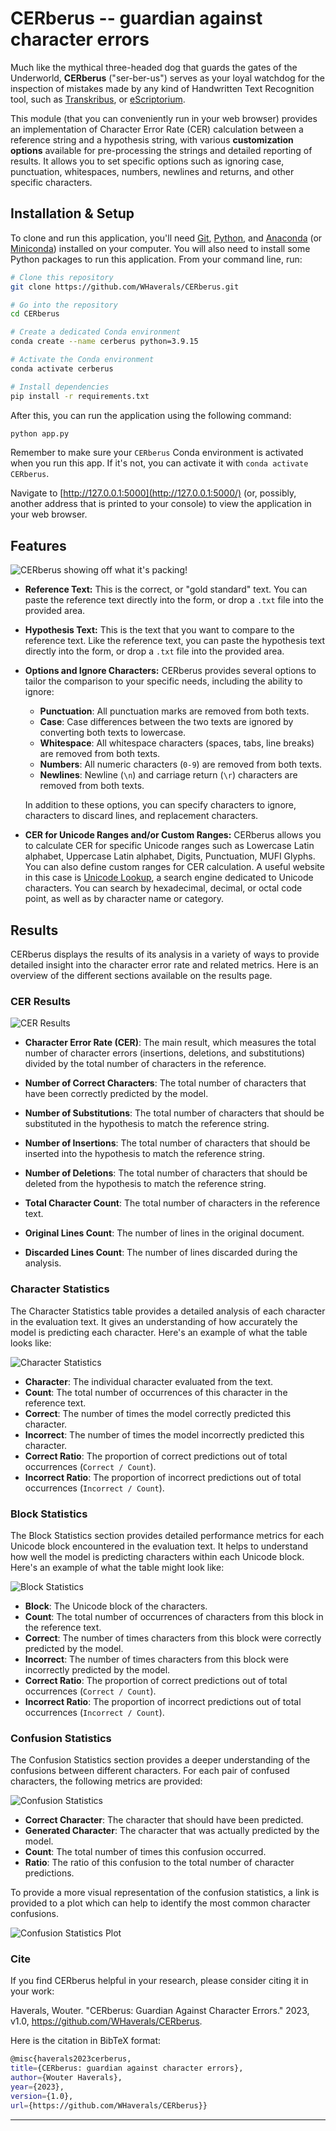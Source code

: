 # CERberus -- guardian against character errors

Much like the mythical three-headed dog that guards the gates of the Underworld, **CERberus** ("ser-ber-us") serves as your loyal watchdog for the inspection of mistakes made by any kind of Handwritten Text Recognition tool, such as [Transkribus](https://readcoop.eu/transkribus/), or [eScriptorium](https://gitlab.com/scripta/escriptorium).

This module (that you can conveniently run in your web browser) provides an implementation of Character Error Rate (CER) calculation between a reference string and a hypothesis string, with various **customization options** available for pre-processing the strings and detailed reporting of results. It allows you to set specific options such as ignoring case, punctuation, whitespaces, numbers, newlines and returns, and other specific characters.

## Installation & Setup

To clone and run this application, you'll need [Git](https://git-scm.com/), [Python](https://www.python.org/downloads/), and [Anaconda](https://www.anaconda.com/products/distribution) (or [Miniconda](https://docs.conda.io/en/latest/miniconda.html)) installed on your computer. You will also need to install some Python packages to run this application. From your command line, run:

```bash
# Clone this repository
git clone https://github.com/WHaverals/CERberus.git

# Go into the repository
cd CERberus

# Create a dedicated Conda environment
conda create --name cerberus python=3.9.15

# Activate the Conda environment
conda activate cerberus

# Install dependencies
pip install -r requirements.txt
```
After this, you can run the application using the following command:

```bash
python app.py
```

Remember to make sure your `CERberus` Conda environment is activated when you run this app. If it's not, you can activate it with `conda activate CERberus`.

Navigate to [http://127.0.0.1:5000](http://127.0.0.1:5000/) (or, possibly, another address that is printed to your console) to view the application in your web browser.

## Features

![ CERberus showing off what it's packing!](readme_imgs/cerberus.gif)

-  **Reference Text:** This is the correct, or "gold standard" text. You can paste the reference text directly into the form, or drop a `.txt` file into the provided area.
    
- **Hypothesis Text:** This is the text that you want to compare to the reference text. Like the reference text, you can paste the hypothesis text directly into the form, or drop a `.txt` file into the provided area.
    
-  **Options and Ignore Characters:** CERberus provides several options to tailor the comparison to your specific needs, including the ability to ignore:
    
    -   **Punctuation**: All punctuation marks are removed from both texts.
    -   **Case**: Case differences between the two texts are ignored by converting both texts to lowercase.
    -   **Whitespace**: All whitespace characters (spaces, tabs, line breaks) are removed from both texts.
    -   **Numbers**: All numeric characters (`0-9`) are removed from both texts.
    -   **Newlines**: Newline (`\n`) and carriage return (`\r`) characters are removed from both texts.
    
    In addition to these options, you can specify characters to ignore, characters to discard lines, and replacement characters.
    
-  **CER for Unicode Ranges and/or Custom Ranges:** CERberus allows you to calculate CER for specific Unicode ranges such as Lowercase Latin alphabet, Uppercase Latin alphabet, Digits, Punctuation, MUFI Glyphs. You can also define custom ranges for CER calculation. A useful website in this case is [Unicode Lookup](https://unicodelookup.com/), a search engine dedicated to Unicode characters. You can search by hexadecimal, decimal, or octal code point, as well as by character name or category.

## Results

CERberus displays the results of its analysis in a variety of ways to provide detailed insight into the character error rate and related metrics. Here is an overview of the different sections available on the results page.

### CER Results

![ CER Results ](readme_imgs/cer_results.png)

-   **Character Error Rate (CER)**: The main result, which measures the total number of character errors (insertions, deletions, and substitutions) divided by the total number of characters in the reference.
    
-   **Number of Correct Characters**: The total number of characters that have been correctly predicted by the model.
    
-   **Number of Substitutions**: The total number of characters that should be substituted in the hypothesis to match the reference string.
    
-   **Number of Insertions**: The total number of characters that should be inserted into the hypothesis to match the reference string.
    
-   **Number of Deletions**: The total number of characters that should be deleted from the hypothesis to match the reference string.

-   **Total Character Count**: The total number of characters in the reference text.
    
-   **Original Lines Count**: The number of lines in the original document.
    
-   **Discarded Lines Count**: The number of lines discarded during the analysis.


### Character Statistics

The Character Statistics table provides a detailed analysis of each character in the evaluation text. It gives an understanding of how accurately the model is predicting each character. Here's an example of what the table looks like:

![ Character Statistics ](readme_imgs/char_stats.png)


-   **Character**: The individual character evaluated from the text.
-   **Count**: The total number of occurrences of this character in the reference text.
-   **Correct**: The number of times the model correctly predicted this character.
-   **Incorrect**: The number of times the model incorrectly predicted this character.
-   **Correct Ratio**: The proportion of correct predictions out of total occurrences (`Correct / Count`).
-   **Incorrect Ratio**: The proportion of incorrect predictions out of total occurrences (`Incorrect / Count`).

### Block Statistics

The Block Statistics section provides detailed performance metrics for each Unicode block encountered in the evaluation text. It helps to understand how well the model is predicting characters within each Unicode block. Here's an example of what the table might look like:

![ Block Statistics ](readme_imgs/block_stats.png)


-   **Block**: The Unicode block of the characters.
-   **Count**: The total number of occurrences of characters from this block in the reference text.
-   **Correct**: The number of times characters from this block were correctly predicted by the model.
-   **Incorrect**: The number of times characters from this block were incorrectly predicted by the model.
-   **Correct Ratio**: The proportion of correct predictions out of total occurrences (`Correct / Count`).
-   **Incorrect Ratio**: The proportion of incorrect predictions out of total occurrences (`Incorrect / Count`).

### Confusion Statistics

The Confusion Statistics section provides a deeper understanding of the confusions between different characters. For each pair of confused characters, the following metrics are provided:

![ Confusion Statistics ](readme_imgs/conf_stats.png)

-   **Correct Character**: The character that should have been predicted.
-   **Generated Character**: The character that was actually predicted by the model.
-   **Count**: The total number of times this confusion occurred.
-   **Ratio**: The ratio of this confusion to the total number of character predictions.

To provide a more visual representation of the confusion statistics, a link is provided to a plot which can help to identify the most common character confusions.

![ Confusion Statistics Plot ](readme_imgs/character_confusion_plot.png)

### Cite

If you find CERberus helpful in your research, please consider citing it in your work:

Haverals, Wouter. "CERberus: Guardian Against Character Errors." 2023, v1.0, https://github.com/WHaverals/CERberus.

 Here is the citation in BibTeX format: 

```bash
@misc{haverals2023cerberus,
title={CERberus: guardian against character errors},
author={Wouter Haverals}, 
year={2023},
version={1.0},
url={https://github.com/WHaverals/CERberus}}
```
----